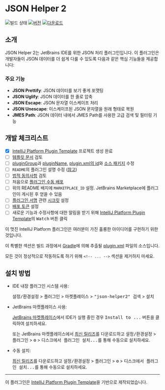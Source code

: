 # JSON Helper 2

![빌드 상태](https://github.com/buYoung/json-helper2/workflows/Build/badge.svg)
[![버전](https://img.shields.io/jetbrains/plugin/v/MARKETPLACE_ID.svg)](https://plugins.jetbrains.com/plugin/MARKETPLACE_ID)
[![다운로드](https://img.shields.io/jetbrains/plugin/d/MARKETPLACE_ID.svg)](https://plugins.jetbrains.com/plugin/MARKETPLACE_ID)

## 소개

JSON Helper 2는 JetBrains IDE를 위한 JSON 처리 플러그인입니다. 이 플러그인은 개발자들이 JSON 데이터를 더 쉽게 다룰 수 있도록 다음과 같은 핵심 기능들을 제공합니다:

### 주요 기능

- **JSON Prettify**: JSON 데이터를 보기 좋게 포맷팅
- **JSON Uglify**: JSON 데이터를 한 줄로 압축
- **JSON Escape**: JSON 문자열 이스케이프 처리
- **JSON Unescape**: 이스케이프된 JSON 문자열을 원래 형태로 복원
- **JMES Path**: JSON 데이터 내에서 JMES Path를 사용한 고급 검색 및 필터링 기능

## 개발 체크리스트
- [x] [IntelliJ Platform Plugin Template][template] 프로젝트 생성 완료
- [ ] [템플릿 문서][template] 검토
- [ ] [pluginGroup](./gradle.properties)과 [pluginName](./gradle.properties), [plugin.xml의 id](./src/main/resources/META-INF/plugin.xml)와 [소스 패키지](./src/main/kotlin) 수정
- [ ] `README`의 플러그인 설명 수정 ([참고][docs:plugin-description])
- [ ] [법적 동의사항](https://plugins.jetbrains.com/docs/marketplace/legal-agreements.html?from=IJPluginTemplate) 검토
- [ ] 처음으로 [플러그인 수동 배포](https://plugins.jetbrains.com/docs/intellij/publishing-plugin.html?from=IJPluginTemplate)
- [ ] 위의 README 배지에 `MARKETPLACE_ID` 설정. JetBrains Marketplace에 플러그인이 게시된 후 얻을 수 있음
- [ ] [플러그인 서명](https://plugins.jetbrains.com/docs/intellij/plugin-signing.html?from=IJPluginTemplate) 관련 [시크릿](https://github.com/JetBrains/intellij-platform-plugin-template#environment-variables) 설정
- [ ] [배포 토큰](https://plugins.jetbrains.com/docs/marketplace/plugin-upload.html?from=IJPluginTemplate) 설정
- [ ] 새로운 기능과 수정사항에 대한 알림을 받기 위해 [IntelliJ Platform Plugin Template][template]의 <kbd>Watch</kbd> 버튼 클릭

<!-- Plugin description -->
이 멋진 IntelliJ Platform 플러그인은 여러분이 가진 훌륭한 아이디어를 구현하기 위한 것입니다.

이 특별한 섹션은 빌드 과정에서 [Gradle](/build.gradle.kts)에 의해 추출될 [plugin.xml](/src/main/resources/META-INF/plugin.xml) 파일의 소스입니다.

모든 것이 정상적으로 작동하도록 하기 위해 `<!-- ... -->` 섹션을 제거하지 마세요.
<!-- Plugin description end -->

## 설치 방법

- IDE 내장 플러그인 시스템 사용:
  
  <kbd>설정/환경설정</kbd> > <kbd>플러그인</kbd> > <kbd>마켓플레이스</kbd> > <kbd>"json-helper2" 검색</kbd> >
  <kbd>설치</kbd>
  
- JetBrains 마켓플레이스 사용:

  [JetBrains 마켓플레이스](https://plugins.jetbrains.com/plugin/MARKETPLACE_ID)에서 IDE가 실행 중인 경우 <kbd>Install to ...</kbd> 버튼을 클릭하여 설치하세요.

  또는 JetBrains 마켓플레이스에서 [최신 릴리즈](https://plugins.jetbrains.com/plugin/MARKETPLACE_ID/versions)를 다운로드하고
  <kbd>설정/환경설정</kbd> > <kbd>플러그인</kbd> > <kbd>⚙️</kbd> > <kbd>디스크에서 플러그인 설치...</kbd>를 통해 수동으로 설치하세요.

- 수동 설치:

  [최신 릴리즈](https://github.com/buYoung/json-helper2/releases/latest)를 다운로드하고
  <kbd>설정/환경설정</kbd> > <kbd>플러그인</kbd> > <kbd>⚙️</kbd> > <kbd>디스크에서 플러그인 설치...</kbd>를 통해 수동으로 설치하세요.


---
이 플러그인은 [IntelliJ Platform Plugin Template][template]을 기반으로 제작되었습니다.

[template]: https://github.com/JetBrains/intellij-platform-plugin-template
[docs:plugin-description]: https://plugins.jetbrains.com/docs/intellij/plugin-user-experience.html#plugin-description-and-presentation
